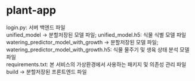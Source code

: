 # plant-app
login.py: 서버 백엔드 파일  
unified_model -> 분할저장된 모델 파일; unified_model.h5: 식물 식별 모델 파일  
watering_predictor_model_with_growth -> 분할저장된 모델 파일; watering_predictor_model_with_growth.h5: 식물 물주기 및 생육 상태 분석 모델 파일  
requirements.txt: 본 서비스의 가상환경에서 사용하는 패키지 및 의존성 관리 파일  
build -> 분할저장된 프론트엔드 파일

